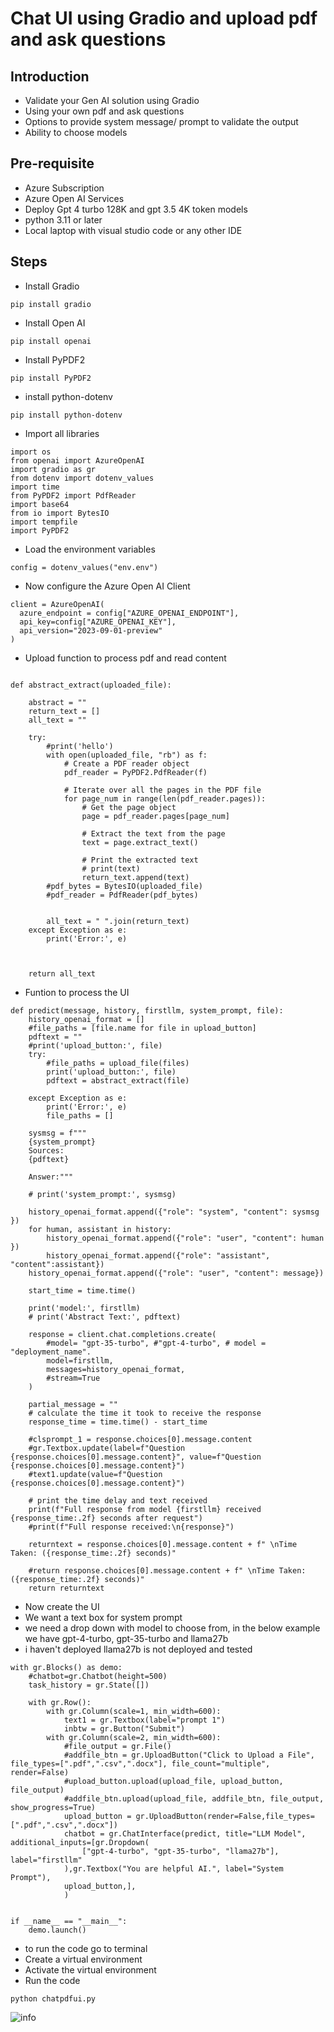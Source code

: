 # Chat UI using Gradio and upload pdf and ask questions

## Introduction

- Validate your Gen AI solution using Gradio
- Using your own pdf and ask questions
- Options to provide system message/ prompt to validate the output
- Ability to choose models

## Pre-requisite

- Azure Subscription
- Azure Open AI Services
- Deploy Gpt 4 turbo 128K and gpt 3.5 4K token models
- python 3.11 or later
- Local laptop with visual studio code or any other IDE

## Steps

- Install Gradio

```
pip install gradio
```

- Install Open AI

```
pip install openai
```

- Install PyPDF2

```
pip install PyPDF2
```

- install python-dotenv

```
pip install python-dotenv
```

- Import all libraries

```
import os
from openai import AzureOpenAI
import gradio as gr
from dotenv import dotenv_values
import time
from PyPDF2 import PdfReader
import base64
from io import BytesIO
import tempfile
import PyPDF2
```

- Load the environment variables

```
config = dotenv_values("env.env")
```

- Now configure the Azure Open AI Client

```
client = AzureOpenAI(
  azure_endpoint = config["AZURE_OPENAI_ENDPOINT"], 
  api_key=config["AZURE_OPENAI_KEY"],  
  api_version="2023-09-01-preview"
)
```

- Upload function to process pdf and read content

```

def abstract_extract(uploaded_file):

    abstract = ""
    return_text = []
    all_text = ""

    try:
        #print('hello')
        with open(uploaded_file, "rb") as f:
            # Create a PDF reader object
            pdf_reader = PyPDF2.PdfReader(f)

            # Iterate over all the pages in the PDF file
            for page_num in range(len(pdf_reader.pages)):
                # Get the page object
                page = pdf_reader.pages[page_num]

                # Extract the text from the page
                text = page.extract_text()

                # Print the extracted text
                # print(text)
                return_text.append(text)
        #pdf_bytes = BytesIO(uploaded_file)
        #pdf_reader = PdfReader(pdf_bytes)
        

        all_text = " ".join(return_text)
    except Exception as e:
        print('Error:', e)



    return all_text
```

- Funtion to process the UI

```
def predict(message, history, firstllm, system_prompt, file):
    history_openai_format = []
    #file_paths = [file.name for file in upload_button]
    pdftext = ""
    #print('upload_button:', file)
    try:
        #file_paths = upload_file(files)
        print('upload_button:', file)
        pdftext = abstract_extract(file)

    except Exception as e:
        print('Error:', e)
        file_paths = []

    sysmsg = f"""
    {system_prompt}
    Sources:
    {pdftext}
    
    Answer:"""    

    # print('system_prompt:', sysmsg)
    
    history_openai_format.append({"role": "system", "content": sysmsg })
    for human, assistant in history:
        history_openai_format.append({"role": "user", "content": human })
        history_openai_format.append({"role": "assistant", "content":assistant})
    history_openai_format.append({"role": "user", "content": message})

    start_time = time.time()

    print('model:', firstllm)
    # print('Abstract Text:', pdftext)    

    response = client.chat.completions.create(
        #model= "gpt-35-turbo", #"gpt-4-turbo", # model = "deployment_name".
        model=firstllm,
        messages=history_openai_format,
        #stream=True
    )

    partial_message = ""
    # calculate the time it took to receive the response
    response_time = time.time() - start_time

    #clsprompt_1 = response.choices[0].message.content
    #gr.Textbox.update(label=f"Question {response.choices[0].message.content}", value=f"Question {response.choices[0].message.content}")
    #text1.update(value=f"Question {response.choices[0].message.content}")

    # print the time delay and text received
    print(f"Full response from model {firstllm} received {response_time:.2f} seconds after request")
    #print(f"Full response received:\n{response}")

    returntext = response.choices[0].message.content + f" \nTime Taken: ({response_time:.2f} seconds)"

    #return response.choices[0].message.content + f" \nTime Taken: ({response_time:.2f} seconds)"
    return returntext
```

- Now create the UI
- We want a text box for system prompt
- we need a drop down with model to choose from, in the below example we have gpt-4-turbo, gpt-35-turbo and llama27b
- i haven't deployed llama27b is not deployed and tested

```
with gr.Blocks() as demo:
    #chatbot=gr.Chatbot(height=500)
    task_history = gr.State([])

    with gr.Row():
        with gr.Column(scale=1, min_width=600):
            text1 = gr.Textbox(label="prompt 1")
            inbtw = gr.Button("Submit")
        with gr.Column(scale=2, min_width=600):
            #file_output = gr.File()
            #addfile_btn = gr.UploadButton("Click to Upload a File", file_types=[".pdf",".csv",".docx"], file_count="multiple", render=False)
            #upload_button.upload(upload_file, upload_button, file_output)
            #addfile_btn.upload(upload_file, addfile_btn, file_output, show_progress=True) 
            upload_button = gr.UploadButton(render=False,file_types=[".pdf",".csv",".docx"])
            chatbot = gr.ChatInterface(predict, title="LLM Model", additional_inputs=[gr.Dropdown(
                ["gpt-4-turbo", "gpt-35-turbo", "llama27b"], label="firstllm"
            ),gr.Textbox("You are helpful AI.", label="System Prompt"),
            upload_button,], 
            )
            

if __name__ == "__main__":
    demo.launch()
```

- to run the code go to terminal
- Create a virtual environment
- Activate the virtual environment
- Run the code

```
python chatpdfui.py
```


![info](https://github.com/balakreshnan/Samples2024/blob/main/GradioUI/images/chatpdfui1.jpg 'RagChat')
